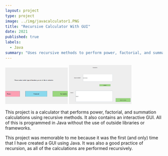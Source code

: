 ```yaml
---
layout: project
type: project
image: ../img/javacalculator1.PNG
title: "Recursive Calculator With GUI"
date: 2021
published: true
labels:
  - Java
summary: "Uses recursive methods to perform power, factorial, and summation calculations. Interacts with user using an interactive GUI"
---
```


<div class="text-center p-4">
  <img width="200px" src="../img/javacalculator1.PNG" class="img-thumbnail" >
  <img width="200px" src="../img/javacalculator2.PNG" class="img-thumbnail" >
</div>

This project is a calculator that performs power, factorial, and summation calculations using recursive methods. It also contains an interactive GUI. All of this is programmed in Java without the use of outside libraries or frameworks.<br>

This project was memorable to me because it was the first (and only) time that I have created a GUI using Java. It was also a good practice of recursion, as all of the calculations are performed recursively.
